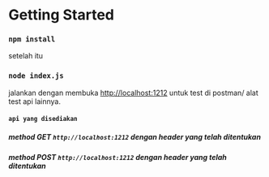 # Getting Started

### `npm install`

setelah itu

### `node index.js`

jalankan dengan membuka [http://localhost:1212](http://localhost:1212) untuk test di postman/ alat test api lainnya.

#### `api yang disediakan`

##### method GET `http://localhost:1212` dengan header yang telah ditentukan

##### method POST `http://localhost:1212` dengan header yang telah ditentukan

